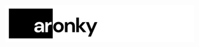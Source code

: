 <div align="center">
  <a href="https://github.com/AronkyTechnologies/.github">
    <img src="https://github.com/AronkyTechnologies/.github/blob/main/aronky.png?raw=true" alt="Logo">
  </a>
